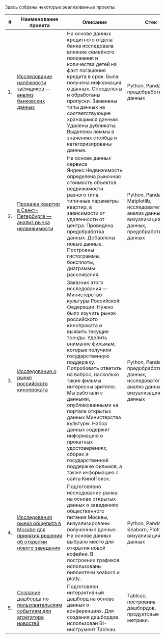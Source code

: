 Здесь собраны некоторые реализованные проекты:

| #    | Наименование проекта                | Описание                                                     | Стек                                                         |
| ---- | ------------------------------------------------------------ | ------------------------------------------------------------ | ------------------------------------------------------------ |
| 1.   | [Исследование надёжности заёмщиков — анализ банковских данных](https://github.com/EkaterinaKataeva/Yandex-Practicum-educational-projects/tree/main/%D0%98%D1%81%D1%81%D0%BB%D0%B5%D0%B4%D0%BE%D0%B2%D0%B0%D0%BD%D0%B8%D0%B5%20%D0%BD%D0%B0%D0%B4%D0%B5%D0%B6%D0%BD%D0%BE%D1%81%D1%82%D0%B8%20%D0%B7%D0%B0%D0%B5%D0%BC%D1%89%D0%B8%D0%BA%D0%B0) | На основе данных кредитного отдела банка исследовала влияние семейного положения и количества детей на факт погашения кредита в срок. Была получена информация о данных. Определены и обработаны пропуски. Заменены типы данных на соответствующие хранящимся данным. Удалены дубликаты. Выделены леммы в значениях столбца и категоризированы данные. | Python, Pandas, предобработка данных       |
| 2.   | [Продажа квартир в Санкт-Петербурге — анализ рынка недвижимости](https://github.com/EkaterinaKataeva/Yandex-Practicum-educational-projects/tree/main/%D0%98%D1%81%D1%81%D0%BB%D0%B5%D0%B4%D0%BE%D0%B2%D0%B0%D0%BD%D0%B8%D0%B5%20%D0%BE%D0%B1%D1%8A%D1%8F%D0%B2%D0%BB%D0%B5%D0%BD%D0%B8%D0%B9%20%D0%BE%20%D0%BF%D1%80%D0%BE%D0%B4%D0%B0%D0%B6%D0%B5%20%D0%BA%D0%B2%D0%B0%D1%80%D1%82%D0%B8%D1%80) | На основе данных сервиса Яндекс.Недвижимость определена рыночная стоимость объектов недвижимости разного типа, типичные параметры квартир, в зависимости от удаленности от центра. Проведена предобработка данных. Добавлены новые данные. Построены гистограммы, боксплоты, диаграммы рассеивания. | Python, Pandas, Matplotlib, исследовательский анализ данных, визуализация данных, предобработка данных |
| 3.   | [Исследование о рынке российского кинопроката](https://github.com/EkaterinaKataeva/Yandex-Practicum-educational-projects/tree/main/%D0%98%D1%81%D1%81%D0%BB%D0%B5%D0%B4%D0%BE%D0%B2%D0%B0%D0%BD%D0%B8%D0%B5%20%D0%B4%D0%B0%D0%BD%D0%BD%D1%8B%D1%85%20%D0%BE%20%D1%80%D0%BE%D1%81%D1%81%D0%B8%D0%B9%D1%81%D0%BA%D0%BE%D0%BC%20%D0%BA%D0%B8%D0%BD%D0%BE%D0%BF%D1%80%D0%BE%D0%BA%D0%B0%D1%82%D0%B5) | Заказчик этого исследования — Министерство культуры Российской Федерации. Нужно было изучить рынок российского кинопроката и выявить текущие тренды. Уделить внимание фильмам, которые получили государственную поддержку. Попробовать ответить на вопрос, насколько такие фильмы интересны зрителю. Мы работали с данными, опубликованными на портале открытых данных Министерства культуры. Набор данных содержит информацию о прокатных удостоверениях, сборах и государственной поддержке фильмов, а также информацию с сайта КиноПоиск.             | Python, Pandas, предобработка данных, исследовательский анализ данных, визуализация данных |
| 4.   | [Исследования рынка общепита в Москве для принятия решения об открытии нового заведения](https://github.com/EkaterinaKataeva/Yandex-Practicum-educational-projects/tree/main/%D0%A0%D1%8B%D0%BD%D0%BE%D0%BA%20%D0%BF%D1%80%D0%B5%D0%B4%D0%BF%D1%80%D0%B8%D1%8F%D1%82%D0%B8%D0%B9%20%D0%BE%D0%B1%D1%89%D0%B5%D1%81%D1%82%D0%B2%D0%B5%D0%BD%D0%BD%D0%BE%D0%B3%D0%BE%20%D0%BF%D0%B8%D1%82%D0%B0%D0%BD%D0%B8%D1%8F%20%D0%9C%D0%BE%D1%81%D0%BA%D0%B2%D1%8B) | Подготовлено исследование рынка на основе открытых данных о заведениях общественного питания Москвы, визуализированы полученные данные. На основе данных выбрано место для открытия новой кофейни. В построении графиков использованы библиотеки seaborn и plotly. | Python, Pandas, Seaborn, Plotly, визуализация данных       |
| 5.   | [Создание дашборда по пользовательским событиям для агрегатора новостей](https://github.com/EkaterinaKataeva/Yandex-Practicum-educational-projects/tree/main/%D0%94%D0%B0%D1%88%D0%B1%D0%BE%D1%80%D0%B4%20%D0%BD%D0%B0%20%D0%BA%D0%BE%D0%BD%D1%84%D0%B5%D1%80%D0%B5%D0%BD%D1%86%D0%B8%D0%B8%20TED) | Подготовлен интерактивный дашборд на основе данных о конференциях. Для создания дашбордов использован BI-инструмент Tableau. | Tableau, построение дашбордов, продуктовые метрики.      |

